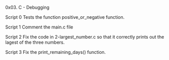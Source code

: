 0x03. C - Debugging

Script 0
Tests the function positive_or_negative function.

Script 1
Comment the main.c file

Script 2
Fix the code in 2-largest_number.c so that it correctly prints out the lagest of the three numbers.

Script 3
Fix the print_remaining_days() function.
